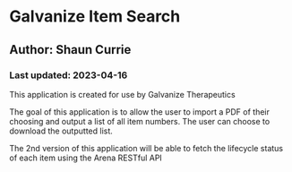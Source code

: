 # Galvanize Item Search
## Author: Shaun Currie
### Last updated: 2023-04-16

This application is created for use by Galvanize Therapeutics

The goal of this application is to allow the user to import a PDF of their choosing and output a list of all item numbers. The user can choose to download the outputted list.

The 2nd version of this application will be able to fetch the lifecycle status of each item using the Arena RESTful API

